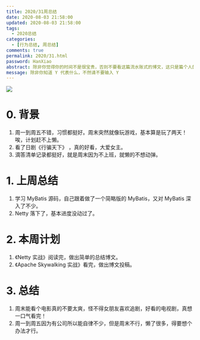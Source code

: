 ```yaml
---
title: 2020/31周总结
date: 2020-08-03 21:58:00
updated: 2020-08-03 21:58:00
tags:
  - 2020总结
categories: 
  - [行为总结, 周总结]
comments: true
permalink: 2020/31.html  
password: HanXiao
abstract: 除非你觉得你的时间不是很宝贵，否则不要看这篇流水账式的博文，这只是篇个人的工作的学习一个总结而已，没有包含任何的技术细节
message: 除非你知道 Y 代表什么，不然请不要输入 Y
---
```


![][0]

# 0. 背景

1. 周一到周五不错，习惯都挺好。周末突然就像玩游戏，基本算是玩了两天！唉，计划赶不上懒。
2. 看了日剧《行骗天下》 ，真的好看，大爱女主。
3. 滴答清单记录都挺好，就是周末因为不上班，就懒的不想动弹。

<!--more-->

# 1. 上周总结

1. 学习 MyBatis 源码，自己跟着做了一个简略版的 MyBatis，又对 MyBatis 深入了不少。
2. Netty 落下了，基本进度没动过了。

# 2. 本周计划

1. 《Netty 实战》阅读完，做出简单的总结博文。
2. 《Apache Skywalking 实战》看完，做出博文投稿。

# 3. 总结

1. 周末能看个电影真的不要太爽，怪不得女朋友喜欢追剧，好看的电视剧，真想一口气看完！
2. 周一到周五因为有公司所以能自律不少，但是周末不行，懒了很多，得要想个办法才行。

[0]: https://leran2deeplearnjavawebtech.oss-cn-beijing.aliyuncs.com/background/2020-08-04%E8%A1%8C%E9%AA%97%E5%A4%A9%E4%B8%8B.jpg